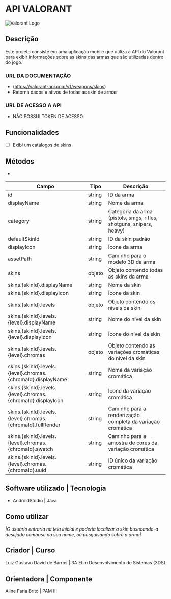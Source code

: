 # API VALORANT

![Valorant Logo](https://cdn.vox-cdn.com/thumbor/wE9Nk1vjZK2KKcYwVh20g6jn0Uk=/1400x1400/filters:format(png)/cdn.vox-cdn.com/uploads/chorus_asset/file/19928713/valorant_logo.png)

## Descrição
Este projeto consiste em uma aplicação mobile que utiliza a API do Valorant para exibir informações sobre as skins das armas que são utilizadas dentro do jogo.

### URL DA DOCUMENTAÇÃO
- (https://valorant-api.com/v1/weapons/skins)
- Retorna dados e ativos de todas as skin de armas

### URL DE ACESSO A API 
- NÃO POSSUI TOKEN DE ACESSO

## Funcionalidades
- [ ] Exibi um catálogos de skins

## Métodos
-

| Campo                                 | Tipo    | Descrição                                                    |
|---------------------------------------|---------|--------------------------------------------------------------|
| id                                    | string  | ID da arma                                                   |
| displayName                          | string  | Nome da arma                                                 |
| category                              | string  | Categoria da arma (pistols, smgs, rifles, shotguns, snipers, heavy)|
| defaultSkinId                         | string  | ID da skin padrão                                            |
| displayIcon                           | string  | Ícone da arma                                                |
| assetPath                             | string  | Caminho para o modelo 3D da arma                              |
| skins                                 | objeto  | Objeto contendo todas as skins da arma                         |
| skins.{skinId}.displayName           | string  | Nome da skin                                                 |
| skins.{skinId}.displayIcon            | string  | Ícone da skin                                                |
| skins.{skinId}.levels                 | objeto  | Objeto contendo os níveis da skin                             |
| skins.{skinId}.levels.{level}.displayName | string | Nome do nível da skin                                        |
| skins.{skinId}.levels.{level}.displayIcon  | string | Ícone do nível da skin                                       |
| skins.{skinId}.levels.{level}.chromas      | objeto | Objeto contendo as variações cromáticas do nível da skin      |
| skins.{skinId}.levels.{level}.chromas.{chromaId}.displayName | string | Nome da variação cromática |
| skins.{skinId}.levels.{level}.chromas.{chromaId}.displayIcon  | string | Ícone da variação cromática |
| skins.{skinId}.levels.{level}.chromas.{chromaId}.fullRender    | string | Caminho para a renderização completa da variação cromática   |
| skins.{skinId}.levels.{level}.chromas.{chromaId}.swatch        | string | Caminho para a amostra de cores da variação cromática         |
| skins.{skinId}.levels.{level}.chromas.{chromaId}.uuid          | string | ID único da variação cromática                                |

## Software utilizado | Tecnologia 
- AndroidStudio | Java 

## Como utilizar
*|O usuário entraria na tela inicial e poderia localizar a skin busncando-a desejada combase no seu nome, ou pesquisando sobre a arma|*  

## Criador | Curso
Luiz Gustavo David de Barros | 3A Etim Desenvolvimento de Sistemas (3DS)

## Orientadora | Componente
Aline Faria Brito | PAM III
